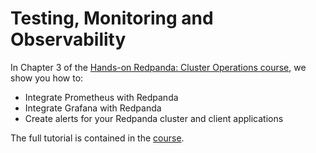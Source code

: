 # Testing, Monitoring and Observability
In Chapter 3 of the [Hands-on Redpanda: Cluster Operations course][course-link], we show you how to:


- Integrate Prometheus with Redpanda
- Integrate Grafana with Redpanda
- Create alerts for your Redpanda cluster and client applications

The full tutorial is contained in the [course][course-link].

[course-link]: https://university.redpanda.com/courses/hands-on-redpanda-cluster-operations-1

